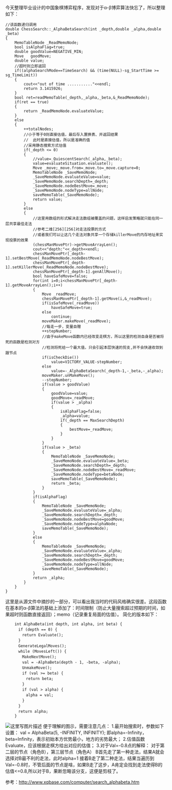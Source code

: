  今天整理毕业设计的中国象棋博弈程序，发现对于α-β博弈算法快忘了，所以整理如下：
```
//该函数递归调用
double ChessSearch::_AlphaBetaSearch(int _depth,double _alpha,double _beta)
{
	MemoTableNode _ReadMemoNode;
	bool isAlphaFlag=true;
	double goodValue=NEGATIVE_MIN;
	Move   goodMove;
	double value;
	//超时则立即返回
	if((alphaSearchMode==TimeSearch) && (time(NULL)-sg_StartTime >= sg_TimeLimit))
	{
		cout<<"out of time ..........."<<endl;
		return 3.1415926;
	}
	bool ret=readMemoTable(_depth,_alpha,_beta,&_ReadMemoNode);
	if(ret == true)
	{
		return _ReadMemoNode.evaluateValue;
	}
	else
	{
		++totalNodes;
		//小于等于0则直接估值，最后存入置换表、并返回结果
		//	此时是直接估值，所以是准确的值
		//采用静态搜索方式估值
		if(_depth <= 0)
		{
			//value=_QuiescentSearch(_alpha,_beta);
			value=evaluateSituation.evaluate();
			Move _move;_move.from=_move.to=_move.capture=0;
			MemoTableNode _SaveMemoNode;
			_SaveMemoNode.evaluateValue=value;
			_SaveMemoNode.searchDepth=_depth;
			_SaveMemoNode.nodeBestMove=_move;
			_SaveMemoNode.nodeType=allNode;
			saveMemoTable(_SaveMemoNode);
			return value;
		}
		else
		{
			//这里用数组的形式解决走法数组被覆盖的问题，这样启发策略就只能在同一层共享最佳走法
			//参考二维[256][256]对走法投票的方式
			//或者我们可以让这几个走法对象共享一个存储killerMove的内存地址来实现投票的效果
			(chessManMovePtr)->getMoveArrayLen();
			cout<<"depth:"<<_depth<<endl;
			chessManMovePtr[_depth-1].setBestMove(_ReadMemoNode.nodeBestMove);
			chessManMovePtr[_depth-1].setKillerMove(_ReadMemoNode.nodeBestMove);
			chessManMovePtr[_depth-1].genAllMove();
			bool haveSafeMove=false;
			for(int i=0;i<chessManMovePtr[_depth-1].getMoveArrayLen();i++)
			{
				Move _readMove;
				chessManMovePtr[_depth-1].getMove(i,&_readMove);
				if(isSafeMove(_readMove))
					haveSafeMove=true;
				else
					continue;
				moveMaker.makeMove(_readMove);
				//每走一步，变量自赠
				++stepNumber;
				//由于makeMove函数内已经改变走棋方，所以这里的检测自身是否被将死的函数是检测对方
				//检测将死给一个最大值，只会引起本层快速的剪支,并不会快速收敛到跟节点
				if(isCheckDie())
					value=VICTORY_VALUE-stepNumber;
				else
					value=-_AlphaBetaSearch(_depth-1,-_beta,-_alpha);
				moveMaker.unMakeMove();
				--stepNumber;
				if(value > goodValue)
				{
					goodValue=value;
					goodMove=_readMove;
					if(value > _alpha)
					{
						isAlphaFlag=false;
						_alpha=value;
						if(_depth == MaxSearchDepth)
						{
							bestMove=_readMove;
						}
					}
				}
				if(value > _beta)
				{
					MemoTableNode _SaveMemoNode;
					_SaveMemoNode.evaluateValue=_beta;
					_SaveMemoNode.searchDepth=_depth;
					_SaveMemoNode.nodeBestMove=_readMove;
					_SaveMemoNode.nodeType=betaNode;
					saveMemoTable(_SaveMemoNode);
					return _beta;
				}
			}
			if(isAlphaFlag)
			{
				MemoTableNode _SaveMemoNode;
				_SaveMemoNode.evaluateValue=_alpha;
				_SaveMemoNode.searchDepth=_depth;
				_SaveMemoNode.nodeBestMove=goodMove;
				_SaveMemoNode.nodeType=alphaNode;
				saveMemoTable(_SaveMemoNode);
			}
			else
			{
				MemoTableNode _SaveMemoNode;
				_SaveMemoNode.evaluateValue=_alpha;
				_SaveMemoNode.searchDepth=_depth;
				_SaveMemoNode.nodeBestMove=goodMove;
				_SaveMemoNode.nodeType=allNode;
				saveMemoTable(_SaveMemoNode);
			}
			return _alpha;
		}
	}
}
```
这里是从源文件中摘抄的一部分，可以看出我当时的代码风格确实很差。这段函数在基本的α-β算法的基础上添加了：时间限制（防止大量搜索超过预期的时间，如果超时则函数直接返回）；memo（记录重复局面的估值）。
简化的版本如下：

```
    int AlphaBeta(int depth, int alpha, int beta) {
    　if (depth == 0) {
    　　return Evaluate();
    　}
    　GenerateLegalMoves();
    　while (MovesLeft()) {
    　　MakeNextMove();
    　　val = -AlphaBeta(depth - 1, -beta, -alpha);
    　　UnmakeMove();
    　　if (val >= beta) {
    　　　return beta;
    　　}
    　　if (val > alpha) {
    　　　alpha = val;
    　　}
    　}
    　return alpha;
    }
```
![这里写图片描述](http://img.blog.csdn.net/20160416162246140)
便于理解的图示，需要注意几点：
       1.最开始搜索时，参数如下设置：
          val = AlphaBeta(5, -INFINITY, INFINITY);
          即alpha=-Infinity，beta=Infinity，表示初始本方优势最小，地方的劣势最大；
      2.估值函数Evaluate，应该根据走棋方给出对应的估值；
      3.对于Val=-0.8点的解释：
         对于第二层的节点（角色B），第三层节点（角色A）
         B首先走了第一种走法，结果A就会选择对B最不利的走法，此时alpha=1
         接着B走了第二种走法，结果当遍历到Val=-0.8时，不管后面的节点是啥，如果B走了这步，A肯定会找到走法使得B的估值<=0.8,所以对于B，果断忽略该分支，这便是剪枝了。


参考：http://www.xqbase.com/computer/search_alphabeta.htm